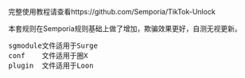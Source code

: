 完整使用教程请查看https://github.com/Semporia/TikTok-Unlock

本套规则在Semporia规则基础上做了增加，欺骗效果更好，自测无视更新。

<PRE>
sgmodule文件适用于Surge
conf&nbsp;&nbsp;&nbsp;&#9;文件适用于圈X
plugin&nbsp;&#9;文件适用于Loon
</PRE>
